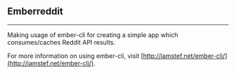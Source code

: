 ## Emberreddit
---

Making usage of ember-cli for creating a simple app which consumes/caches Reddit API results.


For more information on using ember-cli, visit [http://iamstef.net/ember-cli/](http://iamstef.net/ember-cli/).
